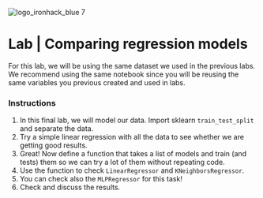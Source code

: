 ![logo_ironhack_blue 7](https://user-images.githubusercontent.com/23629340/40541063-a07a0a8a-601a-11e8-91b5-2f13e4e6b441.png)

# Lab | Comparing regression models


For this lab, we will be using the same dataset we used in the previous labs. We recommend using the same notebook since you will be reusing the same variables you previous created and used in labs. 

### Instructions

1. In this final lab, we will model our data. Import sklearn `train_test_split` and separate the data.
2. Try a simple linear regression with all the data to see whether we are getting good results.
3. Great! Now define a function that takes a list of models and train (and tests) them so we can try a lot of them without repeating code.
4. Use the function to check `LinearRegressor` and `KNeighborsRegressor`.
5. You can check also the `MLPRegressor` for this task!
6. Check and discuss the results.
